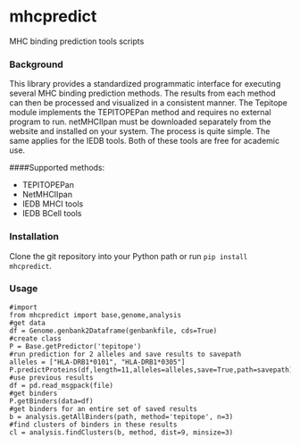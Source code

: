 mhcpredict
==========

MHC binding prediction tools scripts

### Background

This library provides a standardized programmatic interface for executing several MHC binding prediction methods. The results from each method can then be processed and visualized in a consistent manner. The Tepitope module implements the TEPITOPEPan method and requires no external program to run. netMHCIIpan must be downloaded separately from the website and installed on your system. The process is quite simple. The same applies for the IEDB tools. Both of these tools are free for academic use.

####Supported methods:

* TEPITOPEPan 
* NetMHCIIpan
* IEDB MHCI tools
* IEDB BCell tools

### Installation

Clone the git repository into your Python path or run `pip install mhcpredict`.

### Usage
```
#import
from mhcpredict import base,genome,analysis
#get data
df = Genome.genbank2Dataframe(genbankfile, cds=True)
#create class
P = Base.getPredictor('tepitope')
#run prediction for 2 alleles and save results to savepath
alleles = ["HLA-DRB1*0101", "HLA-DRB1*0305"]
P.predictProteins(df,length=11,alleles=alleles,save=True,path=savepath)
#use previous results
df = pd.read_msgpack(file)
#get binders
P.getBinders(data=df)
#get binders for an entire set of saved results
b = analysis.getAllBinders(path, method='tepitope', n=3)
#find clusters of binders in these results
cl = analysis.findClusters(b, method, dist=9, minsize=3)
```                        
